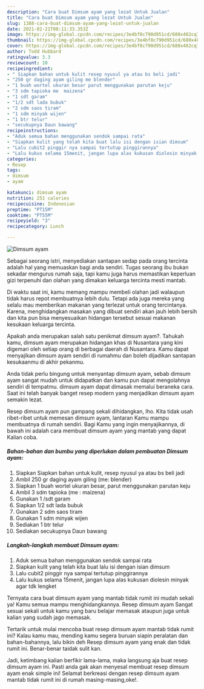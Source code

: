 ```yaml
---
description: "Cara buat Dimsum ayam yang lezat Untuk Jualan"
title: "Cara buat Dimsum ayam yang lezat Untuk Jualan"
slug: 1388-cara-buat-dimsum-ayam-yang-lezat-untuk-jualan
date: 2021-02-21T08:11:33.353Z
image: https://img-global.cpcdn.com/recipes/3e4bf8c790d951cd/680x482cq70/dimsum-ayam-foto-resep-utama.jpg
thumbnail: https://img-global.cpcdn.com/recipes/3e4bf8c790d951cd/680x482cq70/dimsum-ayam-foto-resep-utama.jpg
cover: https://img-global.cpcdn.com/recipes/3e4bf8c790d951cd/680x482cq70/dimsum-ayam-foto-resep-utama.jpg
author: Todd Hubbard
ratingvalue: 3.3
reviewcount: 10
recipeingredient:
- " Siapkan bahan untuk kulit resep nyusul ya atau bs beli jadi"
- "250 gr daging ayam giling me blender"
- "1 buah wortel ukuran besar parut menggunakan parutan keju"
- "3 sdm tapioka me  maizena"
- "1 sdt garam"
- "1/2 sdt lada bubuk"
- "2 sdm saos tiram"
- "1 sdm minyak wijen"
- "1 btr telur"
- "secukupnya Daun bawang"
recipeinstructions:
- "Aduk semua bahan menggunakan sendok sampai rata"
- "Siapkan kulit yang telah kita buat lalu isi dengan isian dimsum"
- "Lalu cubit2 pinggir nya sampai tertutup pinggirannya"
- "Lalu kukus selama 15menit, jangan lupa alas kukusan diolesin minyak agar tdk lengket"
categories:
- Resep
tags:
- dimsum
- ayam

katakunci: dimsum ayam 
nutrition: 251 calories
recipecuisine: Indonesian
preptime: "PT15M"
cooktime: "PT55M"
recipeyield: "3"
recipecategory: Lunch

---
```



![Dimsum ayam](https://img-global.cpcdn.com/recipes/3e4bf8c790d951cd/680x482cq70/dimsum-ayam-foto-resep-utama.jpg)

Sebagai seorang istri, menyediakan santapan sedap pada orang tercinta adalah hal yang memuaskan bagi anda sendiri. Tugas seorang ibu bukan sekadar mengurus rumah saja, tapi kamu juga harus memastikan keperluan gizi terpenuhi dan olahan yang dimakan keluarga tercinta mesti mantab.

Di waktu  saat ini, kamu memang mampu membeli olahan jadi walaupun tidak harus repot membuatnya lebih dulu. Tetapi ada juga mereka yang selalu mau memberikan makanan yang terlezat untuk orang tercintanya. Karena, menghidangkan masakan yang dibuat sendiri akan jauh lebih bersih dan kita pun bisa menyesuaikan hidangan tersebut sesuai makanan kesukaan keluarga tercinta. 



Apakah anda merupakan salah satu penikmat dimsum ayam?. Tahukah kamu, dimsum ayam merupakan hidangan khas di Nusantara yang kini digemari oleh setiap orang di berbagai daerah di Nusantara. Kamu dapat menyajikan dimsum ayam sendiri di rumahmu dan boleh dijadikan santapan kesukaanmu di akhir pekanmu.

Anda tidak perlu bingung untuk menyantap dimsum ayam, sebab dimsum ayam sangat mudah untuk didapatkan dan kamu pun dapat mengolahnya sendiri di tempatmu. dimsum ayam dapat dimasak memalui beraneka cara. Saat ini telah banyak banget resep modern yang menjadikan dimsum ayam semakin lezat.

Resep dimsum ayam pun gampang sekali dihidangkan, lho. Kita tidak usah ribet-ribet untuk memesan dimsum ayam, lantaran Kamu mampu membuatnya di rumah sendiri. Bagi Kamu yang ingin menyajikannya, di bawah ini adalah cara membuat dimsum ayam yang mantab yang dapat Kalian coba.

<!--inarticleads1-->

##### Bahan-bahan dan bumbu yang diperlukan dalam pembuatan Dimsum ayam:

1. Siapkan  Siapkan bahan untuk kulit, resep nyusul ya atau bs beli jadi
1. Ambil 250 gr daging ayam giling (me: blender)
1. Siapkan 1 buah wortel ukuran besar, parut menggunakan parutan keju
1. Ambil 3 sdm tapioka (me : maizena)
1. Gunakan 1 /sdt garam
1. Siapkan 1/2 sdt lada bubuk
1. Gunakan 2 sdm saos tiram
1. Gunakan 1 sdm minyak wijen
1. Sediakan 1 btr telur
1. Sediakan secukupnya Daun bawang




<!--inarticleads2-->

##### Langkah-langkah membuat Dimsum ayam:

1. Aduk semua bahan menggunakan sendok sampai rata
1. Siapkan kulit yang telah kita buat lalu isi dengan isian dimsum
1. Lalu cubit2 pinggir nya sampai tertutup pinggirannya
1. Lalu kukus selama 15menit, jangan lupa alas kukusan diolesin minyak agar tdk lengket




Ternyata cara buat dimsum ayam yang mantab tidak rumit ini mudah sekali ya! Kamu semua mampu menghidangkannya. Resep dimsum ayam Sangat sesuai sekali untuk kamu yang baru belajar memasak ataupun juga untuk kalian yang sudah jago memasak.

Tertarik untuk mulai mencoba buat resep dimsum ayam mantab tidak rumit ini? Kalau kamu mau, mending kamu segera buruan siapin peralatan dan bahan-bahannya, lalu bikin deh Resep dimsum ayam yang enak dan tidak rumit ini. Benar-benar taidak sulit kan. 

Jadi, ketimbang kalian berfikir lama-lama, maka langsung aja buat resep dimsum ayam ini. Pasti anda gak akan menyesal membuat resep dimsum ayam enak simple ini! Selamat berkreasi dengan resep dimsum ayam mantab tidak rumit ini di rumah masing-masing,oke!.

